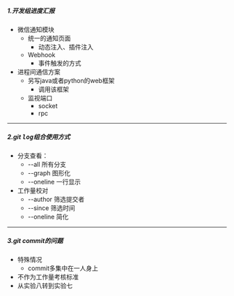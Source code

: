 ##### 1.开发组进度汇报
* 微信通知模块
  - 统一的通知页面
    - 动态注入、插件注入
  - Webhook
    - 事件触发的方式
* 进程间通信方案
  - 另写java或者python的web框架
    - 调用该框架
  - 监视端口
    - socket
    - rpc

---
##### 2.git <kbd>log组合使用方式</kbd>
* 分支查看：
  - --all 所有分支
  - --graph 图形化
  - --oneline 一行显示
* 工作量校对
  - --author 筛选提交者
  - --since 筛选时间
  - --oneline 简化

---
##### 3.git commit的问题
* 特殊情况
  - commit多集中在一人身上
* 不作为工作量考核标准
* 从实验八转到实验七
